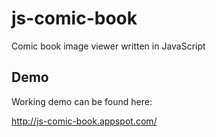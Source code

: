 # js-comic-book
Comic book image viewer written in JavaScript

## Demo
Working demo can be found here:

http://js-comic-book.appspot.com/
